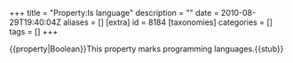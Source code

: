 +++
title = "Property:Is language"
description = ""
date = 2010-08-29T19:40:04Z
aliases = []
[extra]
id = 8184
[taxonomies]
categories = []
tags = []
+++

{{property|Boolean}}This property marks programming languages.{{stub}}
